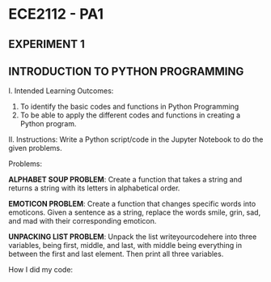 # ECE2112 - PA1
## EXPERIMENT 1
## INTRODUCTION TO PYTHON PROGRAMMING


I. Intended Learning Outcomes:
   1. To identify the basic codes and functions in Python Programming
   2. To be able to apply the different codes and functions in creating a Python program.


II. Instructions:
Write a Python script/code in the Jupyter Notebook to do the given problems.


Problems: 

**ALPHABET SOUP PROBLEM**: Create a function that takes a string and returns a string with its letters
in alphabetical order.


**EMOTICON PROBLEM**: Create a function that changes specific words into emoticons. Given a sentence
as a string, replace the words smile, grin, sad, and mad with their corresponding emoticon.


**UNPACKING LIST PROBLEM**: Unpack the list writeyourcodehere into three variables, being first, middle, and last, with middle being everything in between the first and last element. Then print all three
variables.



How I did my code:
